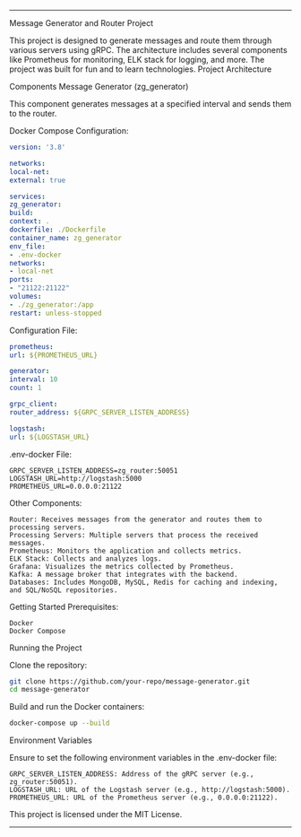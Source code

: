--- 

Message Generator and Router Project

This project is designed to generate messages and route them through various servers using gRPC. The architecture includes several components like Prometheus for monitoring, ELK stack for logging, and more. The project was built for fun and to learn technologies.
Project Architecture

Components
Message Generator (zg_generator)

This component generates messages at a specified interval and sends them to the router.

Docker Compose Configuration:

```yaml
version: '3.8'

networks:
local-net:
external: true

services:
zg_generator:
build:
context: .
dockerfile: ./Dockerfile
container_name: zg_generator
env_file:
- .env-docker
networks:
- local-net
ports:
- "21122:21122"
volumes:
- ./zg_generator:/app
restart: unless-stopped
```
Configuration File:

```yaml
prometheus:
url: ${PROMETHEUS_URL}

generator:
interval: 10
count: 1

grpc_client:
router_address: ${GRPC_SERVER_LISTEN_ADDRESS}

logstash:
url: ${LOGSTASH_URL}
```
.env-docker File:

```env
GRPC_SERVER_LISTEN_ADDRESS=zg_router:50051
LOGSTASH_URL=http://logstash:5000
PROMETHEUS_URL=0.0.0.0:21122
```
Other Components:

    Router: Receives messages from the generator and routes them to processing servers.
    Processing Servers: Multiple servers that process the received messages.
    Prometheus: Monitors the application and collects metrics.
    ELK Stack: Collects and analyzes logs.
    Grafana: Visualizes the metrics collected by Prometheus.
    Kafka: A message broker that integrates with the backend.
    Databases: Includes MongoDB, MySQL, Redis for caching and indexing, and SQL/NoSQL repositories.

Getting Started
Prerequisites:

    Docker
    Docker Compose

Running the Project

Clone the repository:

```bash
git clone https://github.com/your-repo/message-generator.git
cd message-generator
```
Build and run the Docker containers:

```bash
docker-compose up --build
```

Environment Variables

Ensure to set the following environment variables in the .env-docker file:

    GRPC_SERVER_LISTEN_ADDRESS: Address of the gRPC server (e.g., zg_router:50051).
    LOGSTASH_URL: URL of the Logstash server (e.g., http://logstash:5000).
    PROMETHEUS_URL: URL of the Prometheus server (e.g., 0.0.0.0:21122).

This project is licensed under the MIT License.

--- 